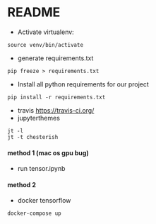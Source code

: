 # README
* Activate virtualenv:
```text
source venv/bin/activate
```

* generate requirements.txt
```text
pip freeze > requirements.txt
```

* Install all python requirements for our project
```text
pip install -r requirements.txt
```

* travis https://travis-ci.org/
* jupyterthemes
```text
jt -l
jt -t chesterish
```

#### method 1 (mac os gpu bug)
* run tensor.ipynb


#### method 2
* docker tensorflow
```text
docker-compose up
```
